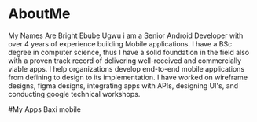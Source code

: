 # AboutMe
My Names Are Bright Ebube Ugwu i am a Senior Android Developer with over 4 years of experience building Mobile applications. I have a BSc degree in computer science, thus I have a solid foundation in the field also with a proven track record of delivering well-received and commercially viable apps. I help organizations develop end-to-end mobile applications from defining to design to its implementation. I have worked on wireframe designs, figma designs, integrating apps with APIs, designing UI's, and conducting google technical workshops.

#My Apps
Baxi mobile
